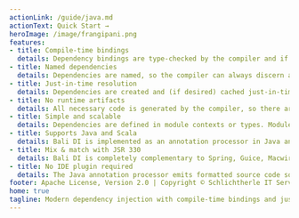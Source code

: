 ```yaml
---
actionLink: /guide/java.md
actionText: Quick Start →
heroImage: /image/frangipani.png
features:
- title: Compile-time bindings
  details: Dependency bindings are type-checked by the compiler and if any dependency is missing or incompatible, an error message is emitted.
- title: Named dependencies
  details: Dependencies are named, so the compiler can always discern a dependency named "foo" from a "bar", even if they have the same type.
- title: Just-in-time resolution
  details: Dependencies are created and (if desired) cached just-in-time by calling abstract methods, so your application can startup quickly.
- title: No runtime artifacts
  details: All necessary code is generated by the compiler, so there are no runtime artifacts, and it doesn't break byte code analysis or transformation tools.
- title: Simple and scalable
  details: Dependencies are defined in module contexts or types. Module types can get composed into larger systems by inheritance or composition. 
- title: Supports Java and Scala
  details: Bali DI is implemented as an annotation processor in Java and as a def macro in Scala. You can even use it in mixed Java/Scala projects.
- title: Mix & match with JSR 330
  details: Bali DI is completely complementary to Spring, Guice, Macwire, CDI or any other JSR 330 implementation, so you can use both in the same project.
- title: No IDE plugin required
  details: The Java annotation processor emits formatted source code so that you can easily inspect your dependency bindings and their caching.
footer: Apache License, Version 2.0 | Copyright © Schlichtherle IT Services
home: true
tagline: Modern dependency injection with compile-time bindings and just-in-time resolution for Java and Scala.
---
```

